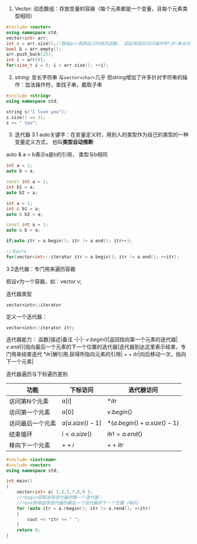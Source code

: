 1. Vector: 动态数组：存放变量的容器（每个元素都是一个变量，且每个元素类型相同）
```C++
#include <vector>
using namespace std;
vector<int> arr;
int c = arr.size();//数组arr调用自己的成员函数， 因此用成员访问操作符*点*来访问
bool b = arr.empty();
arr.push_back(25);
int i = arr[0];
for(size_t i = 0; i < arr.size(); ++i);
```
2. string: 变长字符串
与`vector<char>`几乎
但string增加了许多针对字符串的操作：加法操作符，查找子串，截取子串
```C++
#include <string>
using namespace std;

string s("I love you");
s.size() == 11;
s += " too";
```
3. 迭代器
3.1 auto关键字：在变量定义时，用别人的类型作为自己的类型的一种变量定义方式， 也叫**类型自动推断**

auto & a = b表示a是b的引用， 类型与b相同

```c++
int a = 1;
auto b = a;

const int a = 1;
int b1 = a;
auto b2 = a;

int a = 1;
int & b1 = a;
auto & b2 = a;

const int a = 1;
auto & b = a;

if(auto itr = a.begin(); itr != a.end(); itr++);

//无auto
for(vector<int>::iterator itr = a.begin(); itr != a.end(); ++itr);
```
3.2迭代器：专门用来遍历容器  

假设v为一个容器，如：vector<int> v;

迭代器类型

`vector<int>::iterator`

定义一个迭代器：

`vector<int>::iterator itr;`

迭代器能力：
函数|描述|备注
-|-|-
$v.begin()$|返回指向第一个元素的迭代器|
$v.end()$|指向最后一个元素的下一个位置的迭代器|迭代器到达这里表示结束，专门用来结束迭代
$*itr$|解引用,获得所指向元素的引用|
$++itr$|向后移动一次，指向下一个元素|

迭代器遍历与下标遍历差别

功能|下标访问|迭代器访问
-|-|-
访问第N个元素|$a[i]$|$*itr$
访问第一个元素|$a[0]$|$v.begin()$
访问最后一个元素|$a[a.size() - 1]$|$*(a.begin() + a.size()-1)$
结束循环|$i < a.size()$|$itr != a.end()$
移向下一个元素|$++i$|$++itr$

```c++
#include <iostream>
#include <vector>
using namespace std;

int main()
{
	vector<int> a{ 1,3,5,7,8,9 };
	//rbegin获取逆序迭代器的第一个迭代器；
	//rend获得逆序迭代器的最后一个迭代器的下一个位置（哨兵）
	for (auto itr = a.rbegin(); itr != a.rend(); ++itr)
	{
		cout << *itr << " ";
	}
	return 0;
}
```